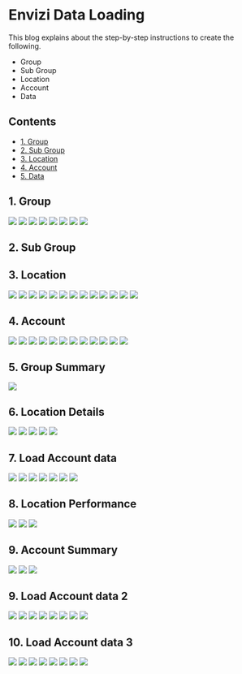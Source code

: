 # Envizi Data Loading

This blog explains about the step-by-step instructions to create the following.

- Group
- Sub Group
- Location
- Account
- Data

## Contents

- [1. Group](#1-Group)
- [2. Sub Group](#2-Sub-Group)
- [3. Location ](#3-Location)
- [4. Account ](#4-Account)
- [5. Data](#5-Data)

## 1. Group

<img src="images/01-group1.png">
<img src="images/01-group2.png">
<img src="images/01-group3.png">
<img src="images/01-group4.png">
<img src="images/01-group5.png">
<img src="images/01-group6.png">
<img src="images/01-group7.png">
<img src="images/01-group8.png">

## 2. Sub Group


## 3. Location

<img src="images/02-location11.png">
<img src="images/02-location12.png">
<img src="images/02-location13.png">
<img src="images/02-location14.png">
<img src="images/02-location15.png">
<img src="images/02-location16.png">
<img src="images/02-location17.png">
<img src="images/02-location18.png">
<img src="images/02-location19.png">
<img src="images/02-location20.png">
<img src="images/02-location21.png">
<img src="images/02-location22.png">
<img src="images/02-location23.png">

## 4. Account
<img src="images/03-account11.png">
<img src="images/03-account12.png">
<img src="images/03-account13.png">
<img src="images/03-account14.png">
<img src="images/03-account15.png">
<img src="images/03-account16.png">
<img src="images/03-account17.png">
<img src="images/03-account18.png">
<img src="images/03-account19.png">
<img src="images/03-account20.png">
<img src="images/03-account21.png">
<img src="images/03-account22.png">

## 5. Group Summary
<img src="images/04-group-summary.png">

## 6. Location Details

<img src="images/05-location-detail1.png">
<img src="images/05-location-detail2.png">
<img src="images/05-location-detail3.png">
<img src="images/05-location-detail4.png">
<img src="images/05-location-detail5.png">

## 7. Load Account data

<img src="images/06-load-account-data11.png">
<img src="images/06-load-account-data12.png">
<img src="images/06-load-account-data13.png">
<img src="images/06-load-account-data14.png">
<img src="images/06-load-account-data15.png">
<img src="images/06-load-account-data16.png">
<img src="images/06-load-account-data17.png">

## 8. Location Performance
<img src="images/07-location-performance1.png">

<img src="images/07-location-performance2.png">
<img src="images/07-location-performance3.png">


## 9. Account Summary
<img src="images/08-account-summary1.png">

<img src="images/08-account-summary2.png">
<img src="images/08-account-summary3.png">

## 9.  Load Account data 2
<img src="images/09-load-account-data11.png">
<img src="images/09-load-account-data12.png">
<img src="images/09-load-account-data13.png">
<img src="images/09-load-account-data14.png">
<img src="images/09-load-account-data15.png">
<img src="images/09-load-account-data16.png">

<img src="images/09-load-account-data17.png">
<img src="images/09-load-account-data18.png">


## 10.  Load Account data 3
<img src="images/10-load-account-data11.png">
<img src="images/10-load-account-data12.png">
<img src="images/10-load-account-data13.png">
<img src="images/10-load-account-data14.png">
<img src="images/10-load-account-data15.png">
<img src="images/10-load-account-data16.png">

<img src="images/10-load-account-data17.png">
<img src="images/10-load-account-data18.png">

